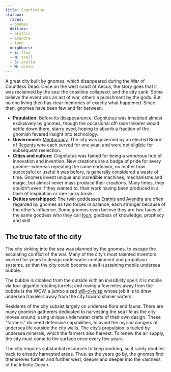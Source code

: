 ```yaml
---
title: Cognitutus
statbox:
  races:
  - gnomes
  deities:
  - erathis
  - avandra
  - ioun
  neighbors:
  - E: flux
  - N: trell
  - S: arallu
  - W: ocean
---
```

A great city built by gnomes, which disappeared during the War of Countless Dead. Once on the west coast of Aecus, the story goes that it was reclaimed by the sea: the coastline collapsed, and the city sank. Some believe the event was an act of war, others a punishment by the gods. But no one living then has clear memories of exactly what happened. Since then, gnomes have been few and far between.

* **Population:** Before its disappearance, Cognitutus was inhabited almost exclusively by gnomes, though the occasional off-race tinkerer would settle down there, starry eyed, hoping to absorb a fraction of the gnomish fevered insight into technology.
* **Government:** [Meritocracy](https://en.wikipedia.org/wiki/Meritocracy). The city was governed by an elected Board of [Regents](https://en.wikipedia.org/wiki/Regent#Other_uses_of_the_word) who each served for one year, and were not eligible for subsequent reelection.
* **Cities and culture:** Cognitutus was famed for being a wondrous hub of innovation and invention. New creations are a badge of pride for every gnome—whereas repeating the same endeavor, no matter how successful or useful it was before, is generally considered a waste of time. Gnomes invent unique and incredible machines, mechanisms and magic, but almost never mass produce their creations. Many times, they couldn’t even if they wanted to, their work having been produced in a flash of inspiration or rare lucky break.
* **Deities worshipped:** The twin goddesses [Erathis](../dossiers/erathis) and [Avandra](../dossiers/avandra) are often regarded by gnomes as two forces in balance, each stronger because of the other’s influence. Some gnomes even believe they are two faces of the same goddess who they call [Ioun](../dossiers/ioun), goddess of knowledge, prophecy and skill.

## The true fate of the city

The city sinking into the sea was planned by the gnomes, to escape the escalating conflict of the war. Many of the city’s most talented inventors worked for years to design underwater containment and propulsion systems, so that the city could become a self-sustaining mobile undersea bubble.

The bubble is cloaked from the outside with an invisibility spell; it is mobile via four gigantic rotating turrets; and roving a few miles away from the bubble is the WOW, a jumbo sized [will-o’-wisp](https://en.wikipedia.org/wiki/Will-o%27-wisp_(Dungeons_%26_Dragons)) whose job it is to draw undersea travelers away from the city toward shinier waters.

Residents of the city subsist largely on undersea flora and fauna. There are many gnomish gatherers dedicated to harvesting the sea life as the city moves around, using unique underwater crafts of their own design. These “farmers” do need defensive capabilities, to avoid the myriad dangers of undersea life outside the city walls. The city’s propulsion is fueled by undersea minerals, which the farmers also harvest. To renew the air supply, the city must come to the surface once every few years.

The city requires substantial resources to keep working, so it rarely doubles back to already harvested areas. Thus, as the years go by, the gnomes find themselves further and further west, deeper and deeper into the vastness of the Infinite Ocean...
